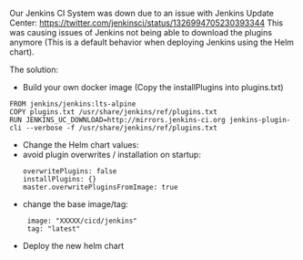 Our Jenkins CI System was down due to an issue with Jenkins Update Center: https://twitter.com/jenkinsci/status/1326994705230393344
This was causing issues of Jenkins not being able to download the plugins anymore (This is a default behavior when deploying Jenkins using the Helm chart).

The solution:
* Build your own docker image (Copy the installPlugins into plugins.txt)
```
FROM jenkins/jenkins:lts-alpine
COPY plugins.txt /usr/share/jenkins/ref/plugins.txt
RUN JENKINS_UC_DOWNLOAD=http://mirrors.jenkins-ci.org jenkins-plugin-cli --verbose -f /usr/share/jenkins/ref/plugins.txt
```
* Change the Helm chart values:
 * avoid plugin overwrites / installation on startup:
    ```
    overwritePlugins: false
    installPlugins: {}
    master.overwritePluginsFromImage: true
    ```
 * change the base image/tag: 
    ```
     image: "XXXXX/cicd/jenkins"
     tag: "latest"
    ```
* Deploy the new helm chart
